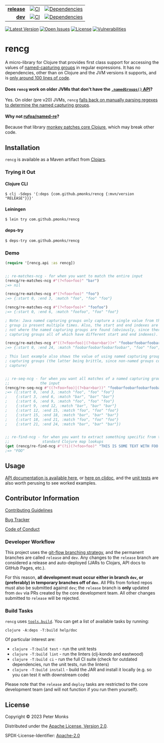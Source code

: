 | | | |
|---:|:---:|:---:|
| [**release**](https://github.com/pmonks/rencg/tree/release) | [![CI](https://github.com/pmonks/rencg/actions/workflows/ci.yml/badge.svg?branch=release)](https://github.com/pmonks/rencg/actions?query=workflow%3ACI+branch%3Arelease) | [![Dependencies](https://github.com/pmonks/rencg/actions/workflows/dependencies.yml/badge.svg?branch=release)](https://github.com/pmonks/rencg/actions?query=workflow%3Adependencies+branch%3Arelease) |
| [**dev**](https://github.com/pmonks/rencg/tree/dev)  | [![CI](https://github.com/pmonks/rencg/actions/workflows/ci.yml/badge.svg?branch=dev)](https://github.com/pmonks/rencg/actions?query=workflow%3ACI+branch%3Adev) | [![Dependencies](https://github.com/pmonks/rencg/actions/workflows/dependencies.yml/badge.svg?branch=dev)](https://github.com/pmonks/rencg/actions?query=workflow%3Adependencies+branch%3Adev) |

[![Latest Version](https://img.shields.io/clojars/v/com.github.pmonks/rencg)](https://clojars.org/com.github.pmonks/rencg/) [![Open Issues](https://img.shields.io/github/issues/pmonks/rencg.svg)](https://github.com/pmonks/rencg/issues) [![License](https://img.shields.io/github/license/pmonks/rencg.svg)](https://github.com/pmonks/rencg/blob/release/LICENSE) [![Vulnerabilities](https://github.com/pmonks/rencg/actions/workflows/vulnerabilities.yml/badge.svg?branch=dev)](https://github.com/pmonks/rencg/actions?query=workflow%3Avulnerabilities+branch%3Adev)


# rencg

A micro-library for Clojure that provides first class support for accessing the values of [named-capturing groups](https://docs.oracle.com/en/java/javase/17/docs/api/java.base/java/util/regex/Pattern.html#groupname) in regular expressions. It has no dependencies, other than on Clojure and the JVM versions it supports, and is [only around 100 lines of code](https://github.com/pmonks/rencg/blob/release/src/rencg/).

#### Does `rencg` work on older JVMs that don't have the [`.namedGroups()` API](https://docs.oracle.com/en/java/javase/21/docs/api/java.base/java/util/regex/Pattern.html#namedGroups())?

Yes. On older (pre v20) JVMs, `rencg` [falls back on manually parsing regexes to determine the named capturing groups](https://github.com/pmonks/rencg/blob/release/src/rencg/non_native.clj).

#### Why not [rufoa/named-re](https://github.com/rufoa/named-re)?

Because that library [monkey patches core Clojure](https://github.com/rufoa/named-re/blob/master/src/named_re/core.clj#L26-L32), which may break other code.

## Installation

`rencg` is available as a Maven artifact from [Clojars](https://clojars.org/com.github.pmonks/rencg).

### Trying it Out

#### Clojure CLI

```shell
$ clj -Sdeps '{:deps {com.github.pmonks/rencg {:mvn/version "RELEASE"}}}'
```

#### Leiningen

```shell
$ lein try com.github.pmonks/rencg
```

#### deps-try

```shell
$ deps-try com.github.pmonks/rencg
```

### Demo

```clojure
(require '[rencg.api :as rencg])


;; re-matches-ncg - for when you want to match the entire input
(rencg/re-matches-ncg #"(?<foo>foo)" "bar")
;=> nil

(rencg/re-matches-ncg #"(?<foo>foo)" "foo")
;=> {:start 0, :end 3, :match "foo", "foo" "foo"}

(rencg/re-matches-ncg #"(?<foo>foo)+" "foofoo")
;=> {:start 0, :end 6, :match "foofoo", "foo" "foo"}

; Note: Java named capturing groups only capture a single value from the input, even if the
; group is present multiple times. Also, the start and end indexes are for the entire match,
; not where the named capturing groups are found (obviously, since there may be many named
; capturing groups all of which have different start and end indexes).

(rencg/re-matches-ncg #"((?<foo>foo)|(?<bar>bar))+" "foobarfoobarfoobarfoobar")
;=> {:start 0, :end 24, :match "foobarfoobarfoobarfoobar", "foo" "foo", "bar" "bar"}

; This last example also shows the value of using named capturing groups instead of numbered
; capturing groups (the latter being brittle, since non-named groups conflate grouping and
; capture)


;; re-seq-ncg - for when you want all matches of a named capturing group that exist within
;;              the input
(rencg/re-seq-ncg #"((?<foo>foo)|(?<bar>bar))" "foobarfoobarfoobarfoobar")
;=> ({:start 0, :end 3, :match "foo", "foo" "foo"}
;    {:start 3, :end 6, :match "bar", "bar" "bar"}
;    {:start 6, :end 9, :match "foo", "foo" "foo"}
;    {:start 9, :end 12, :match "bar", "bar" "bar"}
;    {:start 12, :end 15, :match "foo", "foo" "foo"}
;    {:start 15, :end 18, :match "bar", "bar" "bar"}
;    {:start 18, :end 21, :match "foo", "foo" "foo"}
;    {:start 21, :end 24, :match "bar", "bar" "bar"})


;; re-find-ncg - for when you want to extract something specific from the input, using
;;               standard Clojure map lookups
(get (rencg/re-find-ncg #"(?i)(?<foo>foo)" "THIS IS SOME TEXT WITH FOO IN IT") "foo")
;=> "FOO"
```

## Usage

[API documentation is available here](https://pmonks.github.io/rencg/), or [here on cljdoc](https://cljdoc.org/d/com.github.pmonks/rencg/), and the [unit tests](https://github.com/pmonks/rencg/blob/release/test/rencg/api_test.clj) are also worth perusing to see worked examples.

## Contributor Information

[Contributing Guidelines](https://github.com/pmonks/rencg/blob/release/.github/CONTRIBUTING.md)

[Bug Tracker](https://github.com/pmonks/rencg/issues)

[Code of Conduct](https://github.com/pmonks/rencg/blob/release/.github/CODE_OF_CONDUCT.md)

### Developer Workflow

This project uses the [git-flow branching strategy](https://nvie.com/posts/a-successful-git-branching-model/), and the permanent branches are called `release` and `dev`.  Any changes to the `release` branch are considered a release and auto-deployed (JARs to Clojars, API docs to GitHub Pages, etc.).

For this reason, **all development must occur either in branch `dev`, or (preferably) in temporary branches off of `dev`.**  All PRs from forked repos must also be submitted against `dev`; the `release` branch is **only** updated from `dev` via PRs created by the core development team.  All other changes submitted to `release` will be rejected.

### Build Tasks

`rencg` uses [`tools.build`](https://clojure.org/guides/tools_build). You can get a list of available tasks by running:

```
clojure -A:deps -T:build help/doc
```

Of particular interest are:

* `clojure -T:build test` - run the unit tests
* `clojure -T:build lint` - run the linters (clj-kondo and eastwood)
* `clojure -T:build ci` - run the full CI suite (check for outdated dependencies, run the unit tests, run the linters)
* `clojure -T:build install` - build the JAR and install it locally (e.g. so you can test it with downstream code)

Please note that the `release` and `deploy` tasks are restricted to the core development team (and will not function if you run them yourself).

## License

Copyright © 2023 Peter Monks

Distributed under the [Apache License, Version 2.0](http://www.apache.org/licenses/LICENSE-2.0).

SPDX-License-Identifier: [Apache-2.0](https://spdx.org/licenses/Apache-2.0)
